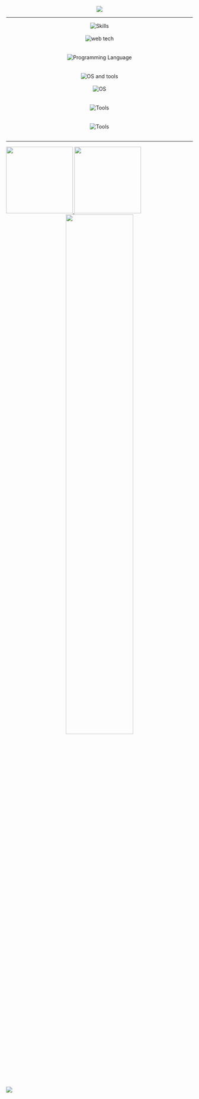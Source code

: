  <div align=center><img align=center src="https://media.giphy.com/media/CoTCLM6Zls0SiyxNmB/giphy.gif"/></div>
 <hr>
 <div align=center><img src="https://user-images.githubusercontent.com/63643748/133553521-f57e6b1b-70ea-401f-b1df-87f23bcd96a9.png" alt="Skills"></div>
 <br>
 <div align=center>
  <img src="https://user-images.githubusercontent.com/63643748/133559900-b86a42b7-c9e9-4102-8411-e8921b399cbd.png" alt="web tech">
  <br>
  <img src="https://img.shields.io/badge/HTML5-E34F26?style=for-the-badge&logo=html5&logoColor=white" alt="">
  <img src="https://img.shields.io/badge/CSS3-1572B6?style=for-the-badge&logo=css3&logoColor=white" alt="">
  <img src="https://img.shields.io/badge/JavaScript-323330?style=for-the-badge&logo=javascript&logoColor=F7DF1E" alt="">
 </div>
 <br>
 <div align=center>
  <img src="https://user-images.githubusercontent.com/63643748/133560054-5b176bf0-cfd6-4736-90f3-d24954d4c97f.png" alt="Programming Language">
  <br>
   <img src="https://img.shields.io/badge/C%2B%2B-00599C?style=for-the-badge&logo=c%2B%2B&logoColor=white" alt="">
   <img src="https://img.shields.io/badge/Python-FFD43B?style=for-the-badge&logo=python&logoColor=darkgreen" alt="">
 </div>
 <br>
 <div align=center><img src="https://user-images.githubusercontent.com/63643748/133554654-81eacb24-8785-4bed-a85b-46576e67ff02.png" alt="OS and tools"></div>
 <br>
 <div align=center>
  <img src="https://user-images.githubusercontent.com/63643748/133556063-bf99337a-8712-4f34-8a9f-50c7e0eb8ce7.png" alt="OS">
  <br>
  <img src="https://img.shields.io/badge/Pop!_OS-48B9C7?style=for-the-badge&logo=Pop!_OS&logoColor=white" alt="">
  <img src="https://img.shields.io/badge/Ubuntu-E95420?style=for-the-badge&logo=ubuntu&logoColor=white" alt="">
  <img src="https://img.shields.io/badge/Windows-0078D6?style=for-the-badge&logo=windows&logoColor=white" alt="">
 </div>
 <br>
 <div align=center>
  <img src="https://user-images.githubusercontent.com/63643748/133556183-51622761-0dd5-4140-a231-265fe1fd5c14.png" alt="Tools">
  <br>
  <img src="https://img.shields.io/badge/Git-F05032?style=for-the-badge&logo=git&logoColor=white" alt="">
  <img src="https://img.shields.io/badge/GitHub-100000?style=for-the-badge&logo=github&logoColor=white" alt="">
  <img src="https://img.shields.io/badge/Visual_Studio_Code-0078D4?style=for-the-badge&logo=visual%20studio%20code&logoColor=white" alt="">
 </div>
 <br>
 <div align=center>
  <img src="https://user-images.githubusercontent.com/63643748/133559642-8f7d3908-92ad-4c31-89a1-9d8eae372725.png" alt="Tools">
  <br>
  <img src="https://img.shields.io/badge/firebase-ffca28?style=for-the-badge&logo=firebase&logoColor=black" alt="">
 </div>
 <br>

 <hr>

 
 <a href="https://github.com/KiranShrinivaas8367">
  <img src="https://github-readme-streak-stats.herokuapp.com?user=KiranShrinivaas8367&background=0D1117&dates=ffc800&currStreakNum=DD2727&fire=DD2727&ring=58A6FF&sideNums=ffc800&currStreakLabel=58A6FF&stroke=58A6FF&sideLabels=58A6FF&hide_border=true&layout=compact" height="180em"/>
  <img height="180em" src="https://github-readme-stats.vercel.app/api/top-langs/?username=KiranShrinivaas8367&layout=compact&hide=scss, less&show_icons=true&hide_border=true&bg_color=0d1117&title_color=ffc800&icon_color=DD2727&text_color=58A6FF" />
 <br>
  <div align=center><img width=60% src="https://github-readme-stats.vercel.app/api?username=KiranShrinivaas8367&show_icons=true&hide_border=true&bg_color=0d1117&title_color=ffc800&icon_color=DD2727&text_color=58A6FF&hide=commits" /></div>
 <br>
  <img src="https://activity-graph.herokuapp.com/graph?username=KiranShrinivaas8367&hide_border=true&bg_color=0d1117&color=58A6FF&point=ffc800&line=DD2727&custom_title=KiranShrinivaas8367-[Arul%20Murugavel]'s%20Activity"/>
</a>
<!--  <img src="https://img.shields.io/badge/Ubuntu-E95420?style=for-the-badge&logo=ubuntu&logoColor=white" alt=""> -->



 
<!--

**KiranShrinivaas8367/KiranShrinivaas8367** is a ✨ _special_ ✨ repository because its `README.md` (this file) appears on your GitHub profile.

- 🤔 I’m looking for help with ...
- 💬 Ask me about ...
- 😄 Pronouns: ...

Here are some ideas to get you started:
-->

<!-- - 🔭 I’m currently working on Full Stack Web Development.
- 🌱 I’m currently learning Python + c++ + Data Structures + mysql
- 👯 I’m looking to collaborate on Frontend Web Project(HTML CSS JS {As of now})
- 📫 How to reach me: arulmurgavel04b@gmail.com
- ⚡ Fun fact: Nothing -->

